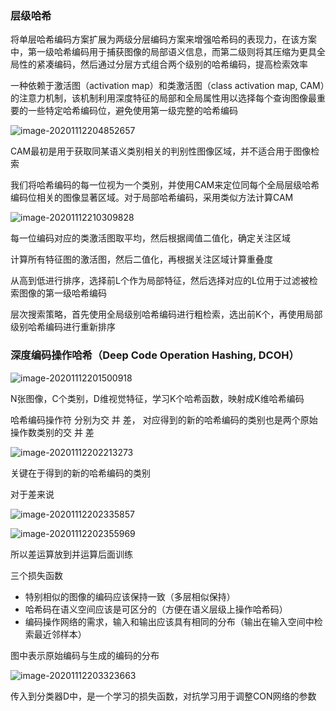 ### 层级哈希

将单层哈希编码方案扩展为两级分层编码方案来增强哈希码的表现力，在该方案中，第一级哈希编码用于捕获图像的局部语义信息，而第二级则将其压缩为更具全局性的紧凑编码，然后通过分层方式组合两个级别的哈希编码，提高检索效率

一种依赖于激活图（activation map）和类激活图（class activation map, CAM）的注意力机制，该机制利用深度特征的局部和全局属性用以选择每个查询图像最重要的一些特定哈希编码位，避免使用第一级完整的哈希编码

![image-20201112204852657](/home/sheep/.config/Typora/typora-user-images/image-20201112204852657.png)

CAM最初是用于获取同某语义类别相关的判别性图像区域，并不适合用于图像检索

我们将哈希编码的每一位视为一个类别，并使用CAM来定位同每个全局层级哈希编码位相关的图像显著区域。对于局部哈希编码，采用类似方法计算CAM

![image-20201112210309828](/home/sheep/.config/Typora/typora-user-images/image-20201112210309828.png)

每一位编码对应的类激活图取平均，然后根据阈值二值化，确定关注区域

计算所有特征图的激活图，然后二值化，再根据关注区域计算重叠度

从高到低进行排序，选择前L个作为局部特征，然后选择对应的L位用于过滤被检索图像的第一级哈希编码

层次搜索策略，首先使用全局级别哈希编码进行粗检索，选出前K个，再使用局部级别哈希编码进行重新排序

### 深度编码操作哈希（Deep Code Operation Hashing, DCOH）

![image-20201112201500918](/home/sheep/.config/Typora/typora-user-images/image-20201112201500918.png)

N张图像，C个类别，D维视觉特征，学习K个哈希函数，映射成K维哈希编码

哈希编码操作符 分别为交 并 差， 对应得到的新的哈希编码的类别也是两个原始操作数类别的交 并 差

![image-20201112202213273](/home/sheep/.config/Typora/typora-user-images/image-20201112202213273.png)

关键在于得到的新的哈希编码的类别

对于差来说

![image-20201112202335857](/home/sheep/.config/Typora/typora-user-images/image-20201112202335857.png)

![image-20201112202355969](/home/sheep/.config/Typora/typora-user-images/image-20201112202355969.png)

所以差运算放到并运算后面训练

三个损失函数

- 特别相似的图像的编码应该保持一致（多层相似保持）
- 哈希码在语义空间应该是可区分的（方便在语义层级上操作哈希码）
- 编码操作网络的需求，输入和输出应该具有相同的分布（输出在输入空间中检索最近邻样本）

图中表示原始编码与生成的编码的分布

![image-20201112203323663](/home/sheep/.config/Typora/typora-user-images/image-20201112203323663.png)

传入到分类器D中，是一个学习的损失函数，对抗学习用于调整CON网络的参数